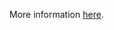 More information [here](https://docs.bridgecrew.io/docs/ensure-kms-key-policy-does-not-contain-wildcard-principal).
